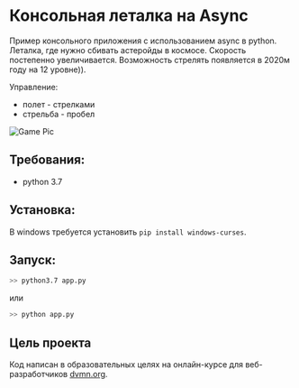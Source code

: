 # Консольная леталка на Async
Пример консольного приложения c использованием async в python.
Леталка, где нужно сбивать астеройды в космосе.
Скорость постепенно увеличивается.
Возможность стрелять появляется в 2020м году на 12 уровне)).

Управление:
* полет - стрелками
* стрельба - пробел


![Game Pic](https://s8.gifyu.com/images/IZOBRAZENIE589ed5b608462735.png)

## Требования:
- python 3.7

## Установка:
В windows требуется установить `pip install windows-curses`. 

## Запуск:
```bash
>> python3.7 app.py
```
или 
```bash
>> python app.py
```


## Цель проекта

Код написан в образовательных целях на онлайн-курсе для веб-разработчиков [dvmn.org](https://dvmn.org/).
